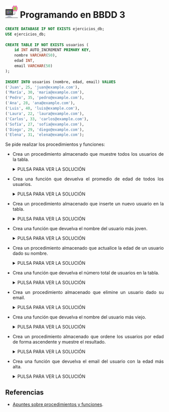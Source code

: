 <div align="justify">

# <img src=../../../../../images/computer.png width="40"> Programando en BBDD 3

```sql
CREATE DATABASE IF NOT EXISTS ejercicios_db;
USE ejercicios_db;

CREATE TABLE IF NOT EXISTS usuarios (
    id INT AUTO_INCREMENT PRIMARY KEY,
    nombre VARCHAR(50),
    edad INT,
    email VARCHAR(50)
);

INSERT INTO usuarios (nombre, edad, email) VALUES
('Juan', 25, 'juan@example.com'),
('María', 30, 'maria@example.com'),
('Pedro', 35, 'pedro@example.com'),
('Ana', 28, 'ana@example.com'),
('Luis', 40, 'luis@example.com'),
('Laura', 22, 'laura@example.com'),
('Carlos', 33, 'carlos@example.com'),
('Sofía', 27, 'sofia@example.com'),
('Diego', 29, 'diego@example.com'),
('Elena', 31, 'elena@example.com');
```

Se pide realizar los procedimientos y funciones:

- Crea un procedimiento almacenado que muestre todos los usuarios de la tabla.

  <details>
      <summary>PULSA PARA VER LA SOLUCIÓN</summary>
  </br>

  ```sql
  DELIMITER //

  CREATE PROCEDURE PMostrarUsuarios()
  BEGIN
      SELECT * FROM usuarios;
  END//

  DELIMITER ;
  ```

  </details> 

- Crea una función que devuelva el promedio de edad de todos los usuarios.
  
  <details>
      <summary>PULSA PARA VER LA SOLUCIÓN</summary>
  </br>

  ```sql
  CREATE FUNCTION PromedioEdad() RETURNS DECIMAL(5,2)
  BEGIN
      DECLARE avg_age DECIMAL(5,2);
      SELECT AVG(edad) INTO avg_age FROM usuarios;
      RETURN avg_age;
  END;
  ```

  </details> 
- Crea un procedimiento almacenado que inserte un nuevo usuario en la tabla.

  <details>
      <summary>PULSA PARA VER LA SOLUCIÓN</summary>
  </br>

  ```sql
  DELIMITER //

  CREATE PROCEDURE InsertarUsuario(
      IN p_nombre VARCHAR(50),
      IN p_edad INT,
      IN p_email VARCHAR(50)
  )
  BEGIN
      INSERT INTO usuarios (nombre, edad, email) VALUES (p_nombre, p_edad, p_email);
  END//

  DELIMITER ;
  ```

  </details> 

- Crea una función que devuelva el nombre del usuario más joven.
  
  <details>
      <summary>PULSA PARA VER LA SOLUCIÓN</summary>
  </br>
  
  ```sql
  CREATE FUNCTION UsuarioMasJoven() RETURNS VARCHAR(50)
  BEGIN
      DECLARE youngest_name VARCHAR(50);
      SELECT nombre INTO youngest_name FROM usuarios ORDER BY edad ASC LIMIT 1;
      RETURN youngest_name;
  END;
  ```

  </details> 

- Crea un procedimiento almacenado que actualice la edad de un usuario dado su nombre.

  <details>
      <summary>PULSA PARA VER LA SOLUCIÓN</summary>
  </br>

  ```sql
  DELIMITER //

  CREATE PROCEDURE ActualizarEdadUsuario(
      IN p_nombre VARCHAR(50),
      IN p_nueva_edad INT
  )
  BEGIN
      UPDATE usuarios SET edad = p_nueva_edad WHERE nombre = p_nombre;
  END//

  DELIMITER ;
  ```

  </details> 

- Crea una función que devuelva el número total de usuarios en la tabla.

  <details>
      <summary>PULSA PARA VER LA SOLUCIÓN</summary>
  </br>

  ```sql
  CREATE FUNCTION TotalUsuarios() RETURNS INT
  BEGIN
      DECLARE total INT;
      SELECT COUNT(*) INTO total FROM usuarios;
      RETURN total;
  END;
  ```

  </details> 
- Crea un procedimiento almacenado que elimine un usuario dado su email.
  
  <details>
      <summary>PULSA PARA VER LA SOLUCIÓN</summary>
  </br>

  ```sql
  
  DELIMITER //

  CREATE PROCEDURE EliminarUsuarioPorEmail(
      IN p_email VARCHAR(50)
  )
  BEGIN
      DELETE FROM usuarios WHERE email = p_email;
  END//

  DELIMITER ;
  ```

  </details> 

- Crea una función que devuelva el nombre del usuario más viejo.
  
  <details>
      <summary>PULSA PARA VER LA SOLUCIÓN</summary>
  </br>

  ```sql
  CREATE FUNCTION UsuarioMasViejo() RETURNS VARCHAR(50)
  BEGIN
      DECLARE oldest_name VARCHAR(50);
      SELECT nombre INTO oldest_name FROM usuarios ORDER BY edad DESC LIMIT 1;
      RETURN oldest_name;
  END;
  ```

  </details> 

- Crea un procedimiento almacenado que ordene los usuarios por edad de forma ascendente y muestre el resultado.

  <details>
      <summary>PULSA PARA VER LA SOLUCIÓN</summary>
  </br>

  ```sql
  DELIMITER //

  CREATE PROCEDURE OrdenarUsuariosPorEdad()
  BEGIN
      SELECT * FROM usuarios ORDER BY edad ASC;
  END//

  DELIMITER ;
  ```

  </details>

- Crea una función que devuelva el email del usuario con la edad más alta.

  <details>
      <summary>PULSA PARA VER LA SOLUCIÓN</summary>
  </br>

  ```sql
  CREATE FUNCTION EmailUsuarioMayorEdad() RETURNS VARCHAR(50)
  BEGIN
      DECLARE max_age INT;
      SELECT MAX(edad) INTO max_age FROM usuarios;
      DECLARE email VARCHAR(50);
      SELECT email INTO email FROM usuarios WHERE edad = max_age LIMIT 1;
      RETURN email;
  END;
  ```

  </details>   

## Referencias

- [Apuntes sobre procedimientos y funciones](../../procedimientos.md).

</div>